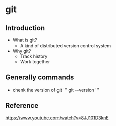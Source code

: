 # git
## Introduction
* What is git?
  * A kind of distributed version control system
* Why git?
  * Track history
  * Work together
## Generally commands
* chenk the version of git
 '''
git --version
 '''

## Reference
<https://www.youtube.com/watch?v=8JJ101D3knE>
